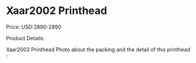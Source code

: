 # Xaar2002 Printhead

Price: USD:2890-2890

Product Details:

Xaar2002 Printhead
Photo about the packing and the detail of this printhead :